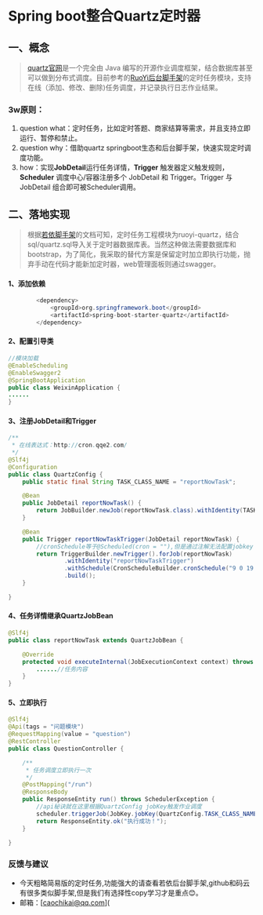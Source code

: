 # Spring boot整合Quartz定时器

## 一、概念

> [quartz官网](http://www.quartz-scheduler.org)是一个完全由 Java 编写的开源作业调度框架，结合数据库甚至可以做到分布式调度。目前参考的[RuoYi后台脚手架](https://gitee.com/y_project/RuoYi)的定时任务模块，支持在线（添加、修改、删除)任务调度，并记录执行日志作业结果。

### 3w原则：

1. question what：定时任务，比如定时答题、商家结算等需求，并且支持立即运行、暂停和禁止。
2. question why：借助quartz springboot生态和后台脚手架，快速实现定时调度功能。
3. how：实现**JobDetail**运行任务详情，**Trigger** 触发器定义触发规则，**Scheduler** 调度中心/容器注册多个 JobDetail 和 Trigger。Trigger 与 JobDetail 组合即可被Scheduler调用。

## 二、落地实现

> 根据[若依脚手架](http://doc.ruoyi.vip/#/standard/htsc?id=定时任务)的文档可知，定时任务工程模块为ruoyi-quartz，结合sql/quartz.sql导入关于定时器数据库表。当然这种做法需要数据库和bootstrap，为了简化，我采取的替代方案是保留定时加立即执行功能，抛弃手动在代码才能新加定时器，web管理面板则通过swagger。	

#### 1、添加依赖

```java
        <dependency>
            <groupId>org.springframework.boot</groupId>
            <artifactId>spring-boot-starter-quartz</artifactId>
        </dependency>
```

#### 2、配置引导类

```java
//模块加载
@EnableScheduling
@EnableSwagger2
@SpringBootApplication
public class WeixinApplication {
......
}
```

#### 3、注册JobDetail和Trigger

```java
/**
 * 在线表达式：http://cron.qqe2.com/
 */
@Slf4j
@Configuration
public class QuartzConfig {
    public static final String TASK_CLASS_NAME = "reportNowTask";

    @Bean
    public JobDetail reportNowTask() {
        return JobBuilder.newJob(reportNowTask.class).withIdentity(TASK_CLASS_NAME).storeDurably().build();
    }

    @Bean
    public Trigger reportNowTaskTrigger(JobDetail reportNowTask) {
        //cronSchedule等于@Scheduled(cron = ""),但是通过注解无法配置jobkey
        return TriggerBuilder.newTrigger().forJob(reportNowTask)
                .withIdentity("reportNowTaskTrigger")
                .withSchedule(CronScheduleBuilder.cronSchedule("9 0 19 * * ?"))
                .build();
    }

}

```

#### 4、任务详情继承QuartzJobBean

```java
@Slf4j
public class reportNowTask extends QuartzJobBean {

    @Override
    protected void executeInternal(JobExecutionContext context) throws JobExecutionException {
        ......//任务内容
    }
}

```

#### 5、立即执行

```java
@Slf4j
@Api(tags = "问题模块")
@RequestMapping(value = "question")
@RestController
public class QuestionController {

    /**
     * 任务调度立即执行一次
     */
    @PostMapping("/run")
    @ResponseBody
    public ResponseEntity run() throws SchedulerException {
        //api秘诀就在这里根据QuartzConfig jobKey触发作业调度
        scheduler.triggerJob(JobKey.jobKey(QuartzConfig.TASK_CLASS_NAME));
        return ResponseEntity.ok("执行成功！");
    }

}

```

### 反馈与建议

- 今天粗略简易版的定时任务,功能强大的请查看若依后台脚手架,github和码云有很多类似脚手架,但是我们有选择性copy学习才是重点😊。
- 邮箱：[caochikai@qq.com](